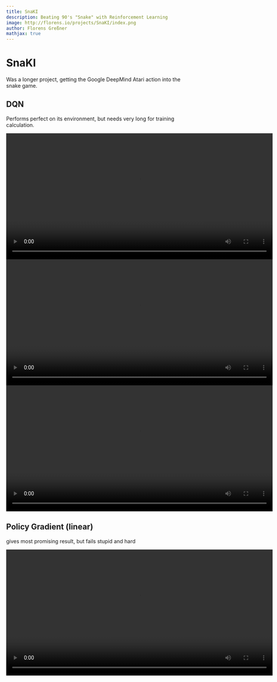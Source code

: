 ```yaml
---
title: SnaKI
description: Beating 90's "Snake" with Reinforcement Learning
image: http://florens.io/projects/SnaKI/index.png
author: Florens Greßner
mathjax: true
---
```


# SnaKI

Was a longer project, getting the Google DeepMind Atari action into the snake game.

## DQN
Performs perfect on its environment, but needs very long for training calculation.

<video width="720" height="340" controls>
  <source src="./VID-20180215-WA0000.mp4" type="video/mp4">
</video>
<video width="720" height="340" controls>
  <source src="./VID-20180215-WA0001.mp4" type="video/mp4">
</video>
<video width="720" height="340" controls>
  <source src="./VID-20180215-WA0002.mp4" type="video/mp4">
</video>

## Policy Gradient (linear) 
gives most promising result, but fails stupid and hard

<video width="720" height="340" controls>
  <source src="./VID-20180215-WA0007.mp4" type="video/mp4">
</video>